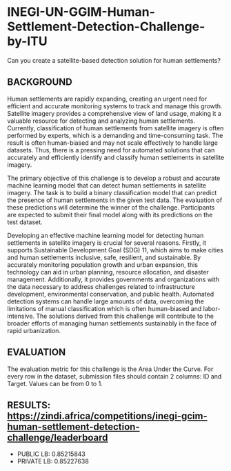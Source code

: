 # INEGI-UN-GGIM-Human-Settlement-Detection-Challenge-by-ITU
Can you create a satellite-based detection solution for human settlements?

## BACKGROUND
Human settlements are rapidly expanding, creating an urgent need for efficient and accurate monitoring systems to track and manage this growth. Satellite imagery provides a comprehensive view of land usage, making it a valuable resource for detecting and analyzing human settlements. Currently, classification of human settlements from satellite imagery is often performed by experts, which is a demanding and time-consuming task. The result is often human-biased and may not scale effectively to handle large datasets. Thus, there is a pressing need for automated solutions that can accurately and efficiently identify and classify human settlements in satellite imagery.

The primary objective of this challenge is to develop a robust and accurate machine learning model that can detect human settlements in satellite imagery. The task is to build a binary classification model that can predict the presence of human settlements in the given test data. The evaluation of these predictions will determine the winner of the challenge. Participants are expected to submit their final model along with its predictions on the test dataset.

Developing an effective machine learning model for detecting human settlements in satellite imagery is crucial for several reasons. Firstly, it supports Sustainable Development Goal (SDG) 11, which aims to make cities and human settlements inclusive, safe, resilient, and sustainable. By accurately monitoring population growth and urban expansion, this technology can aid in urban planning, resource allocation, and disaster management. Additionally, it provides governments and organizations with the data necessary to address challenges related to infrastructure development, environmental conservation, and public health. Automated detection systems can handle large amounts of data, overcoming the limitations of manual classification which is often human-biased and labor-intensive. The solutions derived from this challenge will contribute to the broader efforts of managing human settlements sustainably in the face of rapid urbanization.

## EVALUATION
The evaluation metric for this challenge is the Area Under the Curve.
For every row in the dataset, submission files should contain 2 columns: ID and Target. Values can be from 0 to 1.

## RESULTS: https://zindi.africa/competitions/inegi-gcim-human-settlement-detection-challenge/leaderboard
* PUBLIC LB:  0.85215843
* PRIVATE LB: 0.85227638
